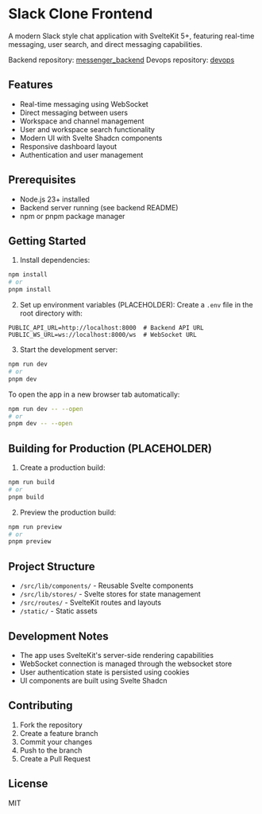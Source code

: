# Slack Clone Frontend

A modern Slack style chat application with SvelteKit 5+, featuring real-time messaging, user search, and direct messaging capabilities.

Backend repository: [messenger_backend](https://github.com/JoshJarabek7/messenger_backend)
Devops repository: [devops](https://github.com/JoshJarabek7/messenger_devops)

## Features

- Real-time messaging using WebSocket
- Direct messaging between users
- Workspace and channel management
- User and workspace search functionality
- Modern UI with Svelte Shadcn components
- Responsive dashboard layout
- Authentication and user management

## Prerequisites

- Node.js 23+ installed
- Backend server running (see backend README)
- npm or pnpm package manager

## Getting Started

1. Install dependencies:
```bash
npm install
# or
pnpm install
```

2. Set up environment variables (PLACEHOLDER):
Create a `.env` file in the root directory with:
```env
PUBLIC_API_URL=http://localhost:8000  # Backend API URL
PUBLIC_WS_URL=ws://localhost:8000/ws  # WebSocket URL
```

3. Start the development server:
```bash
npm run dev
# or
pnpm dev
```

To open the app in a new browser tab automatically:
```bash
npm run dev -- --open
# or
pnpm dev -- --open
```

## Building for Production (PLACEHOLDER)

1. Create a production build:
```bash
npm run build
# or
pnpm build
```

2. Preview the production build:
```bash
npm run preview
# or
pnpm preview
```

## Project Structure

- `/src/lib/components/` - Reusable Svelte components
- `/src/lib/stores/` - Svelte stores for state management
- `/src/routes/` - SvelteKit routes and layouts
- `/static/` - Static assets

## Development Notes

- The app uses SvelteKit's server-side rendering capabilities
- WebSocket connection is managed through the websocket store
- User authentication state is persisted using cookies
- UI components are built using Svelte Shadcn

## Contributing

1. Fork the repository
2. Create a feature branch
3. Commit your changes
4. Push to the branch
5. Create a Pull Request

## License

MIT
